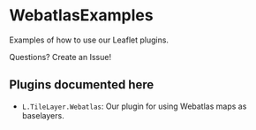 WebatlasExamples
================

Examples of how to use our Leaflet plugins.

Questions? Create an Issue!

Plugins documented here
-----------------------

- `L.TileLayer.Webatlas`: Our plugin for using Webatlas maps as baselayers.
